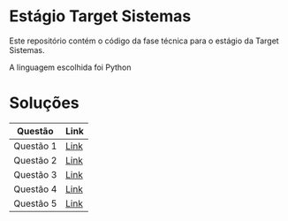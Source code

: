 # Estágio Target Sistemas

Este repositório contém o código da fase técnica para o estágio da Target Sistemas.

A linguagem escolhida foi Python

# Soluções

| Questão | Link |
|---------|------|
|Questão 1|[Link](https://github.com/ryan-wakugawa/targetsistemas-processo-seletivo/blob/main/ex1.py)|
|Questão 2|[Link](https://github.com/ryan-wakugawa/targetsistemas-processo-seletivo/blob/main/ex2.py)|
|Questão 3|[Link](https://github.com/ryan-wakugawa/targetsistemas-processo-seletivo/blob/main/ex3.py)|
|Questão 4|[Link](https://github.com/ryan-wakugawa/targetsistemas-processo-seletivo/blob/main/ex4.py)|
|Questão 5|[Link](https://github.com/ryan-wakugawa/targetsistemas-processo-seletivo/blob/main/ex5.py)|